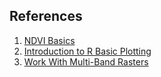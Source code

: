 




## References
1. [NDVI Basics](https://eos.com/make-an-analysis/ndvi/)
2. [Introduction to R Basic Plotting](https://www.gis-blog.com/r-raster-package-101/)
3. [Work With Multi-Band Rasters](https://www.neonscience.org/resources/learning-hub/tutorials/dc-multiban)